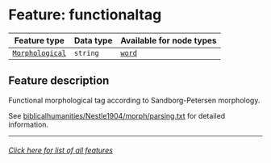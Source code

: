 # Feature: functionaltag

Feature type | Data type | Available for node types
---  | --- | --- 
[`Morphological`](home.md#morphological-features) | `string`  | [`word`](wordnodefeatures.md#readme)

## Feature description
Functional morphological tag according to Sandborg-Petersen morphology.

See [biblicalhumanities/Nestle1904/morph/parsing.txt](https://github.com/biblicalhumanities/Nestle1904/blob/master/morph/parsing.txt) for detailed information.

---
###### [Click here for list of all features](home.md#readme)
